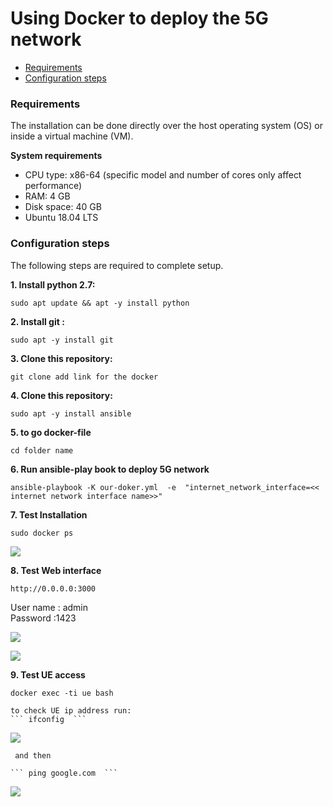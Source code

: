 # Using Docker to deploy the 5G network

- [Requirements](#requirements)
- [Configuration steps](#configuration-steps)


### Requirements
The installation can be done directly over the host operating system (OS) or inside a virtual machine (VM).   

**System requirements**
- CPU type: x86-64 (specific model and number of cores only affect performance)
- RAM: 4 GB
- Disk space: 40 GB
- Ubuntu 18.04 LTS


### Configuration steps
The following steps are required to complete setup.

**1. Install python 2.7:**      
    
``` sudo apt update && apt -y install python ```    
     
        
**2. Install git :**    
  
  ``` sudo apt -y install git ```     
     
**3. Clone this repository:**   
  
    
  ``` git clone add link for the docker ``` 
    

**4. Clone this repository:**   
  
``` sudo apt -y install ansible ```   
  
    
**5. to go docker-file** 
  
``` cd folder name ```     
  
**6. Run ansible-play book to deploy 5G network**  
   
``` ansible-playbook -K our-doker.yml  -e  "internet_network_interface=<< internet network interface name>>" ```    
   
**7. Test Installation**   
    
``` sudo docker ps ```   
  
![](images/docker_ps.png)  
  
  
**8. Test Web interface**   
    
``` http://0.0.0.0:3000 ```  
  
  User name : admin  
  Password :1423   
  
![](images/login%20webui.png)     
  
     
![](images/webui.png)
  
   
**9. Test UE access**   
   
   ``` docker exec -ti ue bash  ```  
    
    to check UE ip address run:  
    ``` ifconfig  ```  
  ![](images/uE.png)   
   
     and then   
       
    ``` ping google.com  ```  
  ![](images/UE-ping%20-google.png)  




     
    
        

